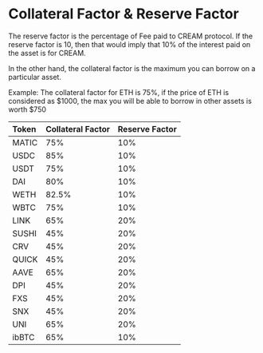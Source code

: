 # Collateral Factor & Reserve Factor

The reserve factor is the percentage of Fee paid to CREAM protocol. If the reserve factor is 10, then that would imply that 10% of the interest paid on the asset is for CREAM.

In the other hand, the collateral factor is the maximum you can borrow on a particular asset.

Example: The collateral factor for ETH is 75%, if the price of ETH is considered as $1000, the max you will be able to borrow in other assets is worth $750

| Token | Collateral Factor | Reserve Factor |
| :--- | :--- | :--- |
| MATIC | 75% | 10% |
| USDC | 85% | 10% |
| USDT | 75% | 10% |
| DAI | 80% | 10% |
| WETH | 82.5% | 10% |
| WBTC | 75% | 10% |
| LINK | 65% | 20% |
| SUSHI | 45% | 20% |
| CRV | 45% | 20% |
| QUICK | 45% | 20% |
| AAVE | 65% | 20% |
| DPI | 45% | 20% |
| FXS | 45% | 20% |
| SNX | 45% | 20% |
| UNI | 65% | 20% |
| ibBTC | 65% | 10% |

